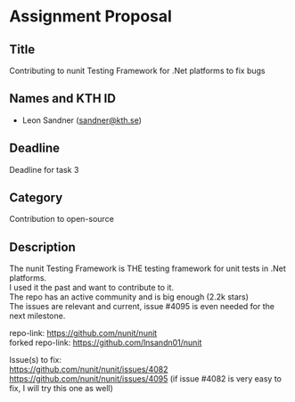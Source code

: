 # Assignment Proposal

## Title

Contributing to nunit Testing Framework for .Net platforms to fix bugs

## Names and KTH ID

- Leon Sandner (sandner@kth.se)

## Deadline

Deadline for task 3

## Category

Contribution to open-source

## Description
The nunit Testing Framework is THE testing framework for unit tests in .Net platforms. <br>
I used it the past and want to contribute to it. <br>
The repo has an active community and is big enough (2.2k stars)<br>
The issues are relevant and current, issue #4095 is even needed for the next milestone. <br>

repo-link: https://github.com/nunit/nunit <br>
forked repo-link: https://github.com/lnsandn01/nunit

Issue(s) to fix:<br>
https://github.com/nunit/nunit/issues/4082 <br>
https://github.com/nunit/nunit/issues/4095 (if issue #4082 is very easy to fix, I will try this one as well) <br>
